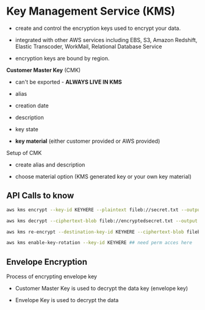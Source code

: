# Key Management Service (KMS)

* create and control the encryption keys used to encrypt your data.

* integrated with other AWS services including EBS, S3, Amazon Redshift, Elastic Transcoder, WorkMail, Relational Database Service

* encryption keys are bound by region.



**Customer Master Key** (CMK)

* can't be exported - **ALWAYS LIVE IN KMS**

* alias

* creation date

* description

* key state 

* **key material** (either customer provided or AWS provided)



Setup of CMK

* create alias and description

* choose material option (KMS generated key or your own key material)



## API Calls to know

```bash
aws kms encrypt --key-id KEYHERE --plaintext fileb://secret.txt --output text --query CipherTextBlob | base64 --decode > encryptedsecret.txt 

aws kms decrypt --ciphertext-blob fileb://encryptedsecret.txt --output text --query Plaintext | base64 ---decode > decryptedsecret.txt

aws kms re-encrypt --destination-key-id KEYHERE --ciphertext-blob fileb://encryptedsecret.txt | base64 > newencryption.txt ## encrypt but destroy plaintext version

aws kms enable-key-rotation --key-id KEYHERE ## need perm acces here
```

## Envelope Encryption

Process of encrypting envelope key

* Customer Master Key is used to decrypt the data key (envelope key)

* Envelope Key is used to decrypt the data


